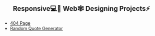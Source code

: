 <h2 align="center">
	Responsive💻📱 Web🕸 Designing Projects⚡
</h2>

* [404 Page](https://abhiramreddyd.github.io/Responsive-Web/404-not-found-master/index.html)
* [Random Quote Generator](https://codepen.io/abhiram_reddy/full/MWwbQMV)
